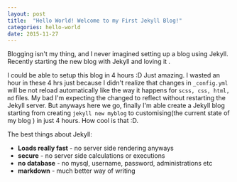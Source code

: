 ```yaml
---
layout: post
title:  "Hello World! Welcome to my First Jekyll Blog!"
categories: hello-world
date: 2015-11-27
---
```



Blogging isn't my thing, and I never imagined setting up a blog using Jekyll. Recently starting the new blog with Jekyll and loving it .

<!--/excerpt-->

I could be able to setup this blog in 4 hours :D Just amazing. I wasted an hour  in these 4 hrs just because I didn't realize that changes in `_config.yml` will be not reload automatically like the way it happens for `scss, css, html, md` files. My bad I'm expecting the changed to reflect without restarting the Jekyll server. But anyways here we go, finally I'm able create a Jekyll blog starting from creating `jekyll new myblog` to customising(the current state of my blog ) in just 4 hours. How cool is that :D.

The best things about Jekyll:

  - **Loads really fast** - no server side rendering anyways
  - **secure** - no server side calculations or executions
  - **no database** - no mysql, username, password, administrations etc   
  - **markdown** - much better way of writing
